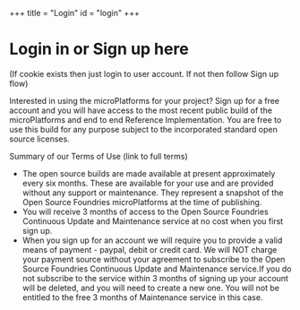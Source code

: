+++
title = "Login"
id = "login"
+++

# Login in or Sign up here

(If cookie exists then just login to user account. If not then follow Sign up flow)

Interested in using the microPlatforms for your project? Sign up for a free account and you will have access to the most recent public build of the microPlatforms and end to end Reference Implementation. You are free to use this build for any purpose subject to the incorporated standard open source licenses.

Summary of our Terms of Use (link to full terms)<br>
* The open source builds are made available at present approximately every six months. These are available for your use and are provided without any support or maintenance. They represent a snapshot of the Open Source Foundries microPlatforms at the time of publishing. 
* You will receive 3 months of access to the Open Source Foundries Continuous Update and Maintenance service at no cost when you first sign up. 
* When you sign up for an account we will require you to provide a valid means of payment - paypal, debit or credit card. We will NOT charge your payment source without your agreement to subscribe to the Open Source Foundries Continuous Update and Maintenance service.If you do not subscribe to the service within 3 months of signing up your account will be deleted, and you will need to create a new one. You will not be entitled to the free 3 months of Maintenance service in this case.  
